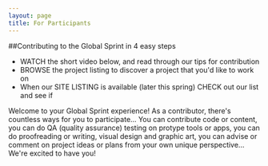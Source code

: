 ```yaml
---
layout: page
title: For Participants
---
```

##Contributing to the Global Sprint in 4 easy steps

* WATCH the short video below, and read through our tips for contribution
* BROWSE the project listing to discover a project that you'd like to work on
* When our SITE LISTING is available (later this spring) CHECK out our list and see if   

Welcome to your Global Sprint experience! As a contributor, there's countless ways for you to participate... You can contribute code or content, you can do QA (quality assurance) testing on protype tools or apps, you can do proofreading or writing, visual design and graphic art, you can advise or comment on project ideas or plans from your own unique perspective...  We're excited to have you!


